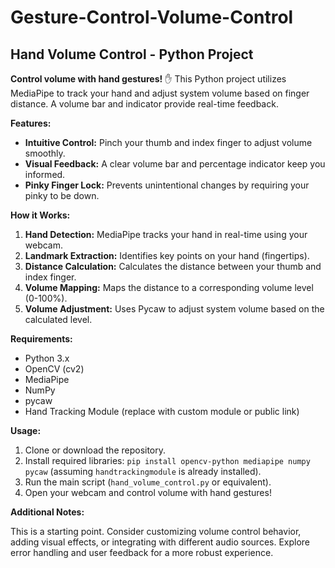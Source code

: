 # Gesture-Control-Volume-Control
## Hand Volume Control - Python Project

**Control volume with hand gestures!** ✋ This Python project utilizes MediaPipe to track your hand and adjust system volume based on finger distance. A volume bar and indicator provide real-time feedback.

**Features:**

- **Intuitive Control:** Pinch your thumb and index finger to adjust volume smoothly.
- **Visual Feedback:** A clear volume bar and percentage indicator keep you informed.
- **Pinky Finger Lock:** Prevents unintentional changes by requiring your pinky to be down.

**How it Works:**

1. **Hand Detection:** MediaPipe tracks your hand in real-time using your webcam.
2. **Landmark Extraction:** Identifies key points on your hand (fingertips).
3. **Distance Calculation:** Calculates the distance between your thumb and index finger.
4. **Volume Mapping:** Maps the distance to a corresponding volume level (0-100%).
5. **Volume Adjustment:** Uses Pycaw to adjust system volume based on the calculated level.

**Requirements:**

- Python 3.x
- OpenCV (cv2)
- MediaPipe
- NumPy
- pycaw
- Hand Tracking Module (replace with custom module or public link)

**Usage:**

1. Clone or download the repository.
2. Install required libraries: `pip install opencv-python mediapipe numpy pycaw` (assuming `handtrackingmodule` is already installed).
3. Run the main script (`hand_volume_control.py` or equivalent).
4. Open your webcam and control volume with hand gestures!

**Additional Notes:**

This is a starting point. Consider customizing volume control behavior, adding visual effects, or integrating with different audio sources. Explore error handling and user feedback for a more robust experience.



